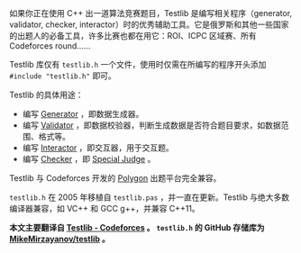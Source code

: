 如果你正在使用 C++ 出一道算法竞赛题目，Testlib 是编写相关程序（generator, validator, checker, interactor）时的优秀辅助工具。它是俄罗斯和其他一些国家的出题人的必备工具，许多比赛也都在用它：ROI、ICPC 区域赛、所有 Codeforces round……

Testlib 库仅有 `testlib.h` 一个文件，使用时仅需在所编写的程序开头添加 `#include "testlib.h"` 即可。

Testlib 的具体用途：

-   编写 [Generator](./generator.md) ，即数据生成器。
-   编写 [Validator](./validator.md) ，即数据校验器，判断生成数据是否符合题目要求，如数据范围、格式等。
-   编写 [Interactor](./interactor.md) ，即交互器，用于交互题。
-   编写 [Checker](./checker.md) ，即 [Special Judge](../spj.md) 。

Testlib 与 Codeforces 开发的 [Polygon](https://polygon.codeforces.com/) 出题平台完全兼容。

 `testlib.h` 在 2005 年移植自 `testlib.pas` ，并一直在更新。Testlib 与绝大多数编译器兼容，如 VC++ 和 GCC g++，并兼容 C++11。

 **本文主要翻译自 [Testlib - Codeforces](https://codeforces.com/testlib) 。 `testlib.h` 的 GitHub 存储库为 [MikeMirzayanov/testlib](https://github.com/MikeMirzayanov/testlib) 。** 
